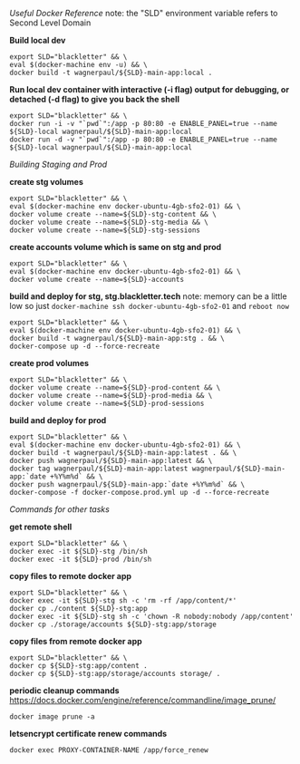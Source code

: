 *Useful Docker Reference*
note: the "SLD" environment variable refers to Second Level Domain


**Build local dev**
    
    export SLD="blackletter" && \
    eval $(docker-machine env -u) && \
    docker build -t wagnerpaul/${SLD}-main-app:local .

**Run local dev container with interactive (-i flag) output for debugging, or detached (-d flag) to give you back the shell**

    export SLD="blackletter" && \
    docker run -i -v "`pwd`":/app -p 80:80 -e ENABLE_PANEL=true --name ${SLD}-local wagnerpaul/${SLD}-main-app:local
    docker run -d -v "`pwd`":/app -p 80:80 -e ENABLE_PANEL=true --name ${SLD}-local wagnerpaul/${SLD}-main-app:local



*Building Staging and Prod*

**create stg volumes**

    export SLD="blackletter" && \
    eval $(docker-machine env docker-ubuntu-4gb-sfo2-01) && \
    docker volume create --name=${SLD}-stg-content && \
    docker volume create --name=${SLD}-stg-media && \
    docker volume create --name=${SLD}-stg-sessions

**create accounts volume which is same on stg and prod**

    export SLD="blackletter" && \
    eval $(docker-machine env docker-ubuntu-4gb-sfo2-01) && \
    docker volume create --name=${SLD}-accounts

**build and deploy for stg, stg.blackletter.tech**
note: memory can be a little low so just `docker-machine ssh docker-ubuntu-4gb-sfo2-01` and `reboot now`

    export SLD="blackletter" && \
    eval $(docker-machine env docker-ubuntu-4gb-sfo2-01) && \
    docker build -t wagnerpaul/${SLD}-main-app:stg . && \
    docker-compose up -d --force-recreate

**create prod volumes**

    export SLD="blackletter" && \
    docker volume create --name=${SLD}-prod-content && \
    docker volume create --name=${SLD}-prod-media && \
    docker volume create --name=${SLD}-prod-sessions

**build and deploy for prod**

    export SLD="blackletter" && \
    eval $(docker-machine env docker-ubuntu-4gb-sfo2-01) && \
    docker build -t wagnerpaul/${SLD}-main-app:latest . && \
    docker push wagnerpaul/${SLD}-main-app:latest && \
    docker tag wagnerpaul/${SLD}-main-app:latest wagnerpaul/${SLD}-main-app:`date +%Y%m%d` && \
    docker push wagnerpaul/${SLD}-main-app:`date +%Y%m%d` && \
    docker-compose -f docker-compose.prod.yml up -d --force-recreate



*Commands for other tasks*

**get remote shell**
    
    export SLD="blackletter" && \
    docker exec -it ${SLD}-stg /bin/sh   
    docker exec -it ${SLD}-prod /bin/sh

**copy files to remote docker app**
    
    export SLD="blackletter" && \
    docker exec -it ${SLD}-stg sh -c 'rm -rf /app/content/*'  
    docker cp ./content ${SLD}-stg:app
    docker exec -it ${SLD}-stg sh -c 'chown -R nobody:nobody /app/content'
    docker cp ./storage/accounts ${SLD}-stg:app/storage



**copy files from remote docker app**

    export SLD="blackletter" && \
    docker cp ${SLD}-stg:app/content .
    docker cp ${SLD}-stg:app/storage/accounts storage/ .

**periodic cleanup commands**
https://docs.docker.com/engine/reference/commandline/image_prune/
    
    docker image prune -a

**letsencrypt certificate renew commands**
    
    docker exec PROXY-CONTAINER-NAME /app/force_renew

